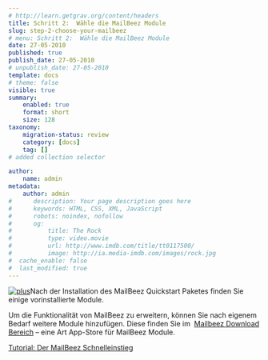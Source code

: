 ```yaml
---
# http://learn.getgrav.org/content/headers
title: Schritt 2:  Wähle die MailBeez Module
slug: step-2-choose-your-mailbeez
# menu: Schritt 2:  Wähle die MailBeez Module
date: 27-05-2010
published: true
publish_date: 27-05-2010
# unpublish_date: 27-05-2010
template: docs
# theme: false
visible: true
summary:
    enabled: true
    format: short
    size: 128
taxonomy:
    migration-status: review
    category: [docs]
    tag: []
# added collection selector

author:
    name: admin
metadata:
    author: admin
#      description: Your page description goes here
#      keywords: HTML, CSS, XML, JavaScript
#      robots: noindex, nofollow
#      og:
#          title: The Rock
#          type: video.movie
#          url: http://www.imdb.com/title/tt0117500/
#          image: http://ia.media-imdb.com/images/rock.jpg
#  cache_enable: false
#  last_modified: true
---
```


[![](http://www.mailbeez.com/wp-content/uploads/2010/05/plus.png "plus")](http://localhost/wordpress_mailbeez_EOL/download/)Nach der Installation des MailBeez Quickstart Paketes finden Sie einige vorinstallierte Module.

Um die Funktionalität von MailBeez zu erweitern, können Sie nach eigenem Bedarf weitere Module hinzufügen. Diese finden Sie im  [Mailbeez Download Bereich](http://localhost/wordpress_mailbeez_EOL/download/) – eine Art App-Store für MailBeez Module.

[Tutorial: Der MailBeez Schnelleinstieg](http://localhost/wordpress_mailbeez_EOL/documentation/tutorials/guide-to-getting-started/)
